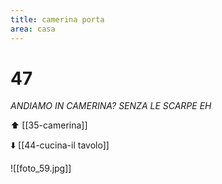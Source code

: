 ```yaml
---
title: camerina porta
area: casa
---
```

# 47
_ANDIAMO IN CAMERINA?
SENZA LE SCARPE EH_

⬆️ [[35-camerina]]

⬇️ [[44-cucina-il tavolo]]

![[foto_59.jpg]]